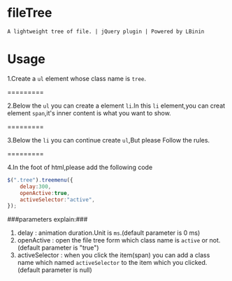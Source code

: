 # fileTree
	A lightweight tree of file. | jQuery plugin | Powered by LBinin
# Usage
1.Create a `ul` element whose class name is `tree`.

=========

2.Below the `ul` you can create a element `li`.In this `li` element,you can creat element `span`,it's inner content is what you want to show.

=========

3.Below the `li` you can continue create `ul`,But please Follow the rules.

=========

4.In the foot of html,please add the following code
```javascript
$(".tree").treemenu({
	delay:300,
	openActive:true,
	activeSelector:"active",
});
```
###parameters explain:###
1. delay : animation duration.Unit is `ms`.(default parameter is 0 ms)
2. openActive : open the file tree form which class name is `active` or not.(default parameter is "true")
3. activeSelector : when you click the item(span) you can add a class name which named `activeSelector` to the item which you clicked.(default parameter is null)
